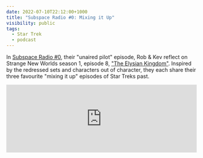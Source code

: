 ```yaml
---
date: 2022-07-10T22:12:00+1000
title: "Subspace Radio #0: Mixing it Up"
visibility: public
tags:
  - Star Trek
  - podcast
---
```

In [Subspace Radio #0](https://www.subspace.fm/episodes/episode-0-mixing-it-up-snw-1x08-the-elysian-kingdom), their "unaired pilot" episode, Rob & Kev reflect on Strange New Worlds season 1, episode 8, ["The Elysian Kingdom"](https://memory-alpha.fandom.com/wiki/The_Elysian_Kingdom_(episode)). Inspired by the redressed sets and characters out of character, they each share their three favourite "mixing it up" episodes of Star Treks past.

<iframe width="100%" height="180" frameborder="no" scrolling="no" seamless src="https://share.transistor.fm/e/4ebb4e83"></iframe>
